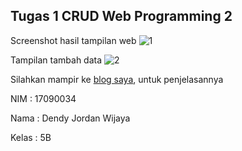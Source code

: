 ## Tugas 1 CRUD Web Programming 2


Screenshot hasil tampilan web
![1](https://user-images.githubusercontent.com/35665037/65586152-deb12b80-dfad-11e9-9c6e-c50e6b118e60.JPG)



Tampilan tambah data
![2](https://user-images.githubusercontent.com/35665037/65586175-e7096680-dfad-11e9-88d5-1410edd911b2.jpg)

Silahkan mampir ke [blog saya](https://dendyjordan-ti-poltektegal.blogspot.com/2019/09/crud-php-dengan-validasi.html), untuk penjelasannya

NIM   : 17090034

Nama  : Dendy Jordan Wijaya

Kelas : 5B
